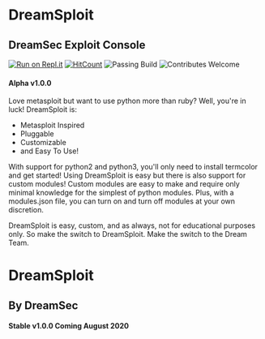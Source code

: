 # DreamSploit
## DreamSec Exploit Console

[![Run on Repl.it](https://repl.it/badge/github/Julz4455/DreamSploit)](https://repl.it/github/Julz4455/DreamSploit)
[![HitCount](http://hits.dwyl.io/julz4455/dreamsploit.svg)](http://hits.dwyl.io/julz4455/dreamsploit)
![Passing Build](https://camo.githubusercontent.com/cfcaf3a99103d61f387761e5fc445d9ba0203b01/68747470733a2f2f7472617669732d63692e6f72672f6477796c2f657374612e7376673f6272616e63683d6d6173746572)
![Contributes Welcome](https://camo.githubusercontent.com/926d8ca67df15de5bd1abac234c0603d94f66c00/68747470733a2f2f696d672e736869656c64732e696f2f62616467652f636f6e747269627574696f6e732d77656c636f6d652d627269676874677265656e2e7376673f7374796c653d666c6174)

#### Alpha v1.0.0
Love metasploit but want to use python more than ruby? Well, you're in luck!
DreamSploit is:
- Metasploit Inspired
- Pluggable
- Customizable
- and Easy To Use!

With support for python2 and python3, you'll only need to install termcolor and get started!
Using DreamSploit is easy but there is also support for custom modules!
Custom modules are easy to make and require only minimal knowledge for the simplest of python modules.
Plus, with a modules.json file, you can turn on and turn off modules at your own discretion.

DreamSploit is easy, custom, and as always, not for educational purposes only.
So make the switch to DreamSploit. Make the switch to the Dream Team.

# DreamSploit
## By DreamSec
#### Stable v1.0.0 Coming August 2020
